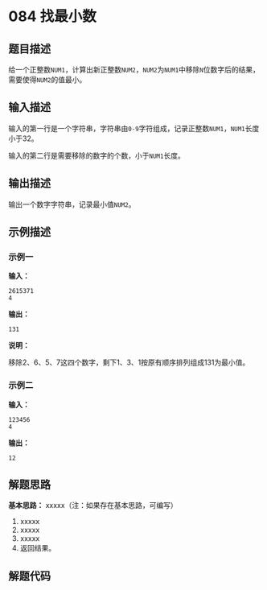 # 084 找最小数

## 题目描述

给一个正整数`NUM1`，计算出新正整数`NUM2`，`NUM2`为`NUM1`中移除`N`位数字后的结果，需要使得`NUM2`的值最小。

## 输入描述

输入的第一行是一个字符串，字符串由`0-9`字符组成，记录正整数`NUM1`，`NUM1`长度小于32。

输入的第二行是需要移除的数字的个数，小于`NUM1`长度。

## 输出描述

输出一个数字字符串，记录最小值`NUM2`。

## 示例描述

### 示例一

**输入：**
```text
2615371
4
```

**输出：**
```text
131
```

**说明：**  

移除2、6、5、7这四个数字，剩下1、3、1按原有顺序排列组成131为最小值。

### 示例二

**输入：**
```text
123456
4
```

**输出：**
```text
12
```

## 解题思路

**基本思路：** xxxxx（注：如果存在基本思路，可编写）
1. xxxxx
2. xxxxx
3. xxxxx
4. 返回结果。

## 解题代码